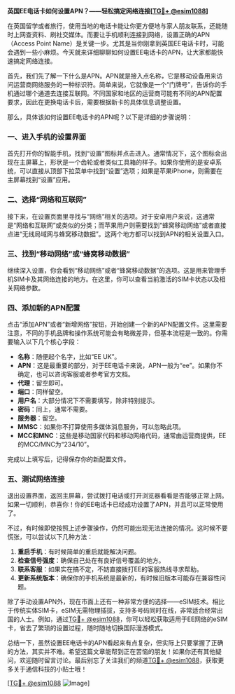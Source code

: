 **英国EE电话卡如何设置APN？——轻松搞定网络连接[[TG💪+ @esim1088](https://t.me/s/esim1088)]**

在英国留学或者旅行，使用当地的电话卡能让你更方便地与家人朋友联系，还能随时上网查资料、刷社交媒体。而要让手机顺利连接到网络，设置正确的APN（Access Point Name）是关键一步。尤其是当你刚拿到英国EE电话卡时，可能会遇到一些小麻烦。今天就来详细聊聊如何设置EE电话卡的APN，让大家都能快速搞定网络连接。

首先，我们先了解一下什么是APN。APN就是接入点名称，它是移动设备用来访问运营商网络服务的一种标识符。简单来说，它就像是一个“门牌号”，告诉你的手机通过哪个通道去连接互联网。不同国家和地区的运营商可能有不同的APN配置要求，因此在更换电话卡后，需要根据新卡的具体信息调整设置。

那么，具体该如何设置EE电话卡的APN呢？以下是详细的步骤说明：

### 一、进入手机的设置界面

首先打开你的智能手机，找到“设置”图标并点击进入。通常情况下，这个图标会出现在主屏幕上，形状是一个齿轮或者类似工具箱的样子。如果你使用的是安卓系统，可以直接从顶部下拉菜单中找到“设置”选项；如果是苹果iPhone，则需要在主屏幕找到“设置”应用。

### 二、选择“网络和互联网”

接下来，在设置页面里寻找与“网络”相关的选项。对于安卓用户来说，这通常是“网络和互联网”或类似的分类；而苹果用户则需要找到“蜂窝移动网络”或者直接点进“无线局域网与蜂窝移动数据”。这两个地方都可以找到APN的相关设置入口。

### 三、找到“移动网络”或“蜂窝移动数据”

继续深入设置，你会看到“移动网络”或者“蜂窝移动数据”的选项。这是用来管理手机SIM卡及其网络连接的地方。在这里，你可以查看当前激活的SIM卡状态以及相关网络参数。

### 四、添加新的APN配置

点击“添加APN”或者“新增网络”按钮，开始创建一个新的APN配置文件。这里需要注意，不同的手机品牌和操作系统可能会有略微差异，但基本流程是一致的。你需要输入以下几个核心字段：

- **名称**：随便起个名字，比如“EE UK”。
- **APN**：这是最重要的部分，对于EE电话卡来说，APN一般为“ee”。如果你不确定，也可以咨询客服或者参考官方文档。
- **代理**：留空即可。
- **端口**：同样留空。
- **用户名**：大部分情况下不需要填写，除非特别提示。
- **密码**：同上，通常不需要。
- **服务器**：留空。
- **MMSC**：如果你不打算使用多媒体消息服务，可以忽略此项。
- **MCC和MNC**：这些是移动国家代码和移动网络代码，通常由运营商提供，EE的MCC/MNC为“234/10”。

完成以上填写后，记得保存你的新配置文件。

### 五、测试网络连接

退出设置界面，返回主屏幕，尝试拨打电话或打开浏览器看看是否能够正常上网。如果一切顺利，恭喜你！你的EE电话卡已经成功设置了APN，并且可以正常使用了。

不过，有时候即使按照上述步骤操作，仍然可能出现无法连接的情况。这时候不要慌张，可以尝试以下几种方法：

1. **重启手机**：有时候简单的重启就能解决问题。
2. **检查信号强度**：确保自己处在有良好信号覆盖的地方。
3. **联系客服**：如果实在搞不定，不妨直接拨打EE的客服热线寻求帮助。
4. **更新系统版本**：确保你的手机系统是最新的，有时候旧版本可能存在兼容性问题。

除了手动设置APN外，现在市面上还有一种非常方便的选择——eSIM技术。相比于传统实体SIM卡，eSIM无需物理插拔，支持多号码同时在线，非常适合经常出国的人士。例如，通过[TG💪+ @esim1088](https://t.me/s/esim1088)，你可以轻松获取适用于EE网络的eSIM卡，省去了繁琐的设置过程，随时随地切换国际漫游模式。

总结一下，虽然设置EE电话卡的APN看起来有点复杂，但实际上只要掌握了正确的方法，其实并不难。希望这篇文章能帮到正在苦恼的朋友！如果你还有其他疑问，欢迎随时留言讨论。最后别忘了关注我们的频道[TG💪+ @esim1088](https://t.me/s/esim1088)，获取更多关于通信科技的小贴士哦！

[[TG💪+ @esim1088](https://t.me/s/esim1088) ![Image](https://i.postimg.cc/4NQfJmqS/Snipaste-2025-05-13-00-14-12.png)]